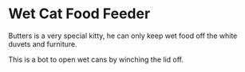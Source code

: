 # Wet Cat Food Feeder
Butters is a very special kitty, he can only keep wet food off the white duvets and furniture. 

This is a bot to open wet cans by winching the lid off.
